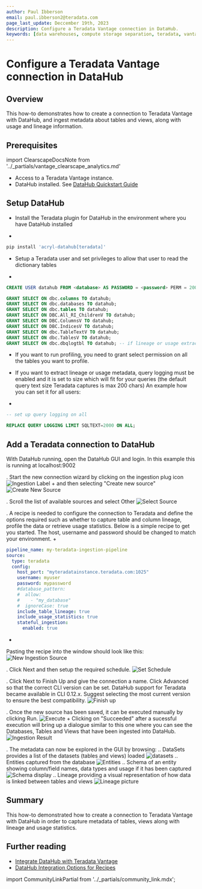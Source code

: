 ```yaml
---
author: Paul Ibberson
email: paul.ibberson2@teradata.com
page_last_update: Deccember 19th, 2023
description: Configure a Teradata Vantage connection in DataHub.
keywords: [data warehouses, compute storage separation, teradata, vantage, cloud data platform, object storage, business intelligence, enterprise analytics, datahub, data catalog, data lineage]
---
```


# Configure a Teradata Vantage connection in DataHub

## Overview

This how-to demonstrates how to create a connection to Teradata Vantage with DataHub, and ingest metadata about tables and views, along with usage and lineage information.

## Prerequisites

import ClearscapeDocsNote from '../_partials/vantage_clearscape_analytics.md'

* Access to a Teradata Vantage instance.
  <ClearscapeDocsNote />
* DataHub installed. See [DataHub Quickstart Guide](https://datahubproject.io/docs/quickstart)

## Setup DataHub

* Install the Teradata plugin for DataHub in the environment where you have DataHub installed
+
``` bash
pip install 'acryl-datahub[teradata]'
```

* Setup a Teradata user and set privileges to allow that user to read the dictionary tables
+
``` sql
CREATE USER datahub FROM <database> AS PASSWORD = <password> PERM = 20000000;

GRANT SELECT ON dbc.columns TO datahub;
GRANT SELECT ON dbc.databases TO datahub;
GRANT SELECT ON dbc.tables TO datahub;
GRANT SELECT ON DBC.All_RI_ChildrenV TO datahub;
GRANT SELECT ON DBC.ColumnsV TO datahub;
GRANT SELECT ON DBC.IndicesV TO datahub;
GRANT SELECT ON dbc.TableTextV TO datahub;
GRANT SELECT ON dbc.TablesV TO datahub;
GRANT SELECT ON dbc.dbqlogtbl TO datahub; -- if lineage or usage extraction is enabled
```
* If you want to run profiling, you need to grant select permission on all the tables you want to profile.

* If you want to extract lineage or usage metadata, query logging must be enabled and it is set to size which will fit for your queries (the default query text size Teradata captures is max 200 chars) An example how you can set it for all users:
+
``` sql
-- set up query logging on all

REPLACE QUERY LOGGING LIMIT SQLTEXT=2000 ON ALL;
```

## Add a Teradata connection to DataHub
With DataHub running, open the DataHub GUI and login.  In this example this is running at localhost:9002 

. Start the new connection wizard by clicking on the ingestion plug icon 
![Ingestion Label](./images/configure-a-teradata-connection-in-datahub/ingestion-icon.png)
+
and then selecting "Create new source" 
![Create New Source](./images/configure-a-teradata-connection-in-datahub/create-new-source.png)

. Scroll the list of available sources and select Other 
![Select Source](./images/configure-a-teradata-connection-in-datahub/select-other-source.png)

. A recipe is needed to configure the connection to Teradata and define the options required such as whether to capture table and column lineage, profile the data or retrieve usage statistics.  Below is a simple recipe to get you started. The host, username and password should be changed to match your environment.
+
``` yaml
pipeline_name: my-teradata-ingestion-pipeline
source:
  type: teradata
  config:
    host_port: "myteradatainstance.teradata.com:1025"
    username: myuser
    password: mypassword
    #database_pattern:
    #  allow:
    #    - "my_database"
    #  ignoreCase: true
    include_table_lineage: true
    include_usage_statistics: true
    stateful_ingestion:
      enabled: true
```
+
Pasting the recipe into the window should look like this: 
![New Ingestion Source](./images/configure-a-teradata-connection-in-datahub/new-ingestion-source.png)

. Click Next and then setup the required schedule. 
![Set Schedule](./images/configure-a-teradata-connection-in-datahub/set-schedule.png)

. Click Next to Finish Up and give the connection a name. Click Advanced so that the correct CLI version can be set. DataHub support for Teradata became available in CLI 0.12.x.  Suggest selecting the most current version to ensure the best compatibility.
![Finish up](./images/configure-a-teradata-connection-in-datahub/finish-up.png)

. Once the new source has been saved, it can be executed manually by clicking Run. 
![Execute](./images/configure-a-teradata-connection-in-datahub/execute.png)
+
Clicking on "Succeeded" after a sucessful execution will bring up a dialogue similar to this one where you can see the Databases, Tables and Views that have been ingested into DataHub.  
![Ingestion Result](./images/configure-a-teradata-connection-in-datahub/ingestion-result.png)

. The metadata can now be explored in the GUI by browsing:
.. DataSets provides a list of the datasets (tables and views) loaded
![datasets](./images/configure-a-teradata-connection-in-datahub/datasets.png)
.. Entities captured from the database
![Entities](./images/configure-a-teradata-connection-in-datahub/entities-list.png)
.. Schema of an entity showing column/field names, data types and usage if it has been captured
![Schema display](./images/configure-a-teradata-connection-in-datahub/schema.png)
.. Lineage providing a visual representation of how data is linked between tables and views
![Lineage picture](./images/configure-a-teradata-connection-in-datahub/lineage-weather.png)

## Summary

This how-to demonstrated how to create a connection to Teradata Vantage with DataHub in order to capture metadata of tables, views along with lineage and usage statistics.

## Further reading
* [Integrate DataHub with Teradata Vantage](https://datahubproject.io/docs/generated/ingestion/sources/teradata)
* [DataHub Integration Options for Recipes](https://datahubproject.io/docs/metadata-ingestion/#recipes)

import CommunityLinkPartial from '../_partials/community_link.mdx';

<CommunityLinkPartial />
